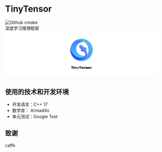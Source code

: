 # TinyTensor
![Github cmake](https://img.shields.io/badge/cmake-3.16%2B-green)  
深度学习推理框架  
![TinyTensor](./img/TinyTensor.png)

## 使用的技术和开发环境
* 开发语言：C++ 17
* 数学库：  Armadillo
* 单元测试：Google Test
## 致谢
caffe